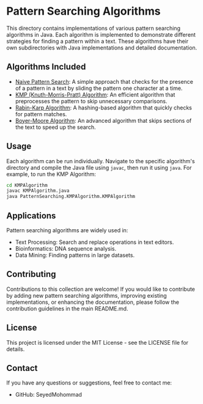 # Pattern Searching Algorithms

This directory contains implementations of various pattern searching algorithms in Java. Each algorithm is implemented to demonstrate different strategies for finding a pattern within a text. These algorithms have their own subdirectories with Java implementations and detailed documentation.

## Algorithms Included

- [Naive Pattern Search](./NaivePatternSearch/README.md): A simple approach that checks for the presence of a pattern in a text by sliding the pattern one character at a time.
- [KMP (Knuth-Morris-Pratt) Algorithm](./KMPAlgorithm/README.md): An efficient algorithm that preprocesses the pattern to skip unnecessary comparisons.
- [Rabin-Karp Algorithm](./RabinKarpAlgorithm/README.md): A hashing-based algorithm that quickly checks for pattern matches.
- [Boyer-Moore Algorithm](./BoyerMooreAlgorithm/README.md): An advanced algorithm that skips sections of the text to speed up the search.

## Usage

Each algorithm can be run individually. Navigate to the specific algorithm's directory and compile the Java file using `javac`, then run it using `java`. For example, to run the KMP Algorithm:

```bash
cd KMPAlgorithm
javac KMPAlgorithm.java
java PatternSearching.KMPAlgorithm.KMPAlgorithm
```

## Applications

Pattern searching algorithms are widely used in:

- Text Processing: Search and replace operations in text editors.
- Bioinformatics: DNA sequence analysis.
- Data Mining: Finding patterns in large datasets.

## Contributing

Contributions to this collection are welcome! If you would like to contribute by adding new pattern searching algorithms, improving existing implementations, or enhancing the documentation, please follow the contribution guidelines in the main README.md.
## License

This project is licensed under the MIT License - see the LICENSE file for details.
## Contact

If you have any questions or suggestions, feel free to contact me:

- GitHub: SeyedMohommad